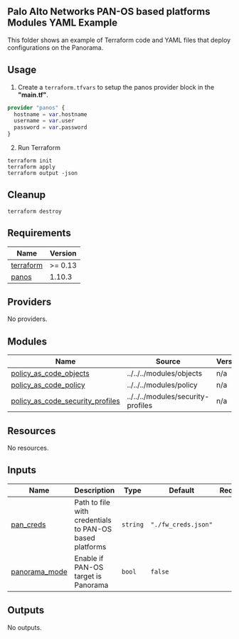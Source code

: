 Palo Alto Networks PAN-OS based platforms Modules YAML Example
---
This folder shows an example of Terraform code and YAML files that deploy configurations on the Panorama.

Usage
---

1. Create a `terraform.tfvars` to setup the panos provider block in the **"main.tf"**.

```terraform
provider "panos" {
  hostname = var.hostname
  username = var.user
  password = var.password
}
```

2. Run Terraform

```
terraform init
terraform apply
terraform output -json
```

Cleanup
---

```
terraform destroy
```

<!-- BEGIN_TF_DOCS -->
## Requirements

| Name | Version |
|------|---------|
| <a name="requirement_terraform"></a> [terraform](#requirement\_terraform) | >= 0.13 |
| <a name="requirement_panos"></a> [panos](#requirement\_panos) | 1.10.3 |

## Providers

No providers.

## Modules

| Name | Source | Version |
|------|--------|---------|
| <a name="module_policy_as_code_objects"></a> [policy\_as\_code\_objects](#module\_policy\_as\_code\_objects) | ../../../modules/objects | n/a |
| <a name="module_policy_as_code_policy"></a> [policy\_as\_code\_policy](#module\_policy\_as\_code\_policy) | ../../../modules/policy | n/a |
| <a name="module_policy_as_code_security_profiles"></a> [policy\_as\_code\_security\_profiles](#module\_policy\_as\_code\_security\_profiles) | ../../../modules/security-profiles | n/a |

## Resources

No resources.

## Inputs

| Name | Description | Type | Default | Required |
|------|-------------|------|---------|:--------:|
| <a name="input_pan_creds"></a> [pan\_creds](#input\_pan\_creds) | Path to file with credentials to PAN-OS based platforms | `string` | `"./fw_creds.json"` | no |
| <a name="input_panorama_mode"></a> [panorama\_mode](#input\_panorama\_mode) | Enable if PAN-OS target is Panorama | `bool` | `false` | no |

## Outputs

No outputs.
<!-- END_TF_DOCS -->